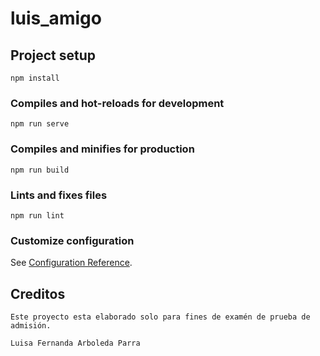 # luis_amigo

## Project setup
```
npm install
```

### Compiles and hot-reloads for development
```
npm run serve
```

### Compiles and minifies for production
```
npm run build
```

### Lints and fixes files
```
npm run lint
```

### Customize configuration
See [Configuration Reference](https://cli.vuejs.org/config/).

## Creditos
```
Este proyecto esta elaborado solo para fines de examén de prueba de admisión.

Luisa Fernanda Arboleda Parra
